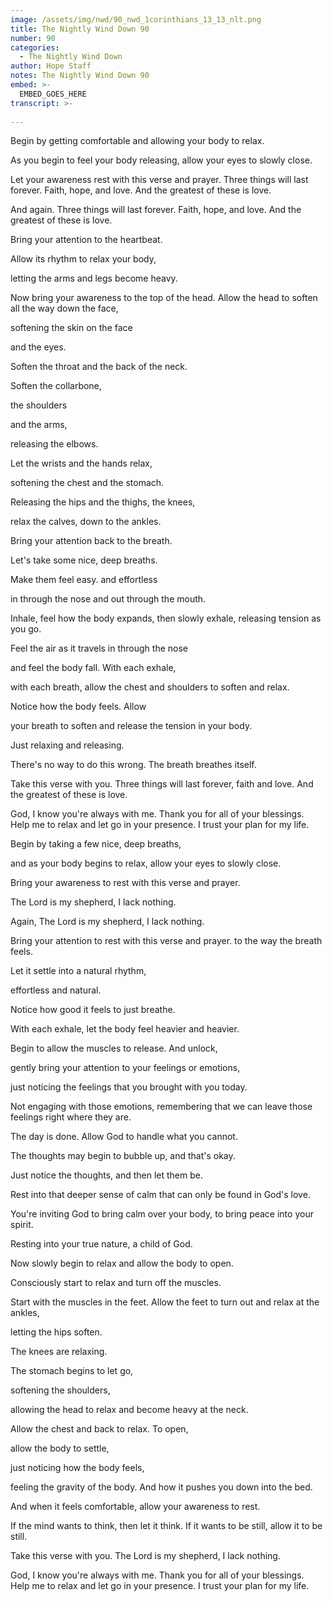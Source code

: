 ```yaml
---
image: /assets/img/nwd/90_nwd_1corinthians_13_13_nlt.png
title: The Nightly Wind Down 90
number: 90
categories:
  - The Nightly Wind Down
author: Hope Staff
notes: The Nightly Wind Down 90
embed: >-
  EMBED_GOES_HERE
transcript: >-
  
---
```

Begin by getting comfortable and allowing your body to relax.

As you begin to feel your body releasing, allow your eyes to slowly close.

Let your awareness rest with this verse and prayer. Three things will last forever. Faith, hope, and love. And the greatest of these is love.

And again. Three things will last forever. Faith, hope, and love. And the greatest of these is love.

Bring your attention to the heartbeat.

Allow its rhythm to relax your body,

letting the arms and legs become heavy.

Now bring your awareness to the top of the head. Allow the head to soften all the way down the face,

softening the skin on the face

and the eyes.

Soften the throat and the back of the neck.

Soften the collarbone,

the shoulders

and the arms,

releasing the elbows.

Let the wrists and the hands relax,

softening the chest and the stomach.

Releasing the hips and the thighs, the knees,

relax the calves, down to the ankles.

Bring your attention back to the breath.

Let's take some nice, deep breaths.

Make them feel easy. and effortless

in through the nose and out through the mouth.

Inhale, feel how the body expands, then slowly exhale, releasing tension as you go.

Feel the air as it travels in through the nose

and feel the body fall. With each exhale,

with each breath, allow the chest and shoulders to soften and relax.

Notice how the body feels. Allow

your breath to soften and release the tension in your body.

Just relaxing and releasing.

There's no way to do this wrong. The breath breathes itself.

Take this verse with you. Three things will last forever, faith and love. And the greatest of these is love.

God, I know you're always with me. Thank you for all of your blessings. Help me to relax and let go in your presence. I trust your plan for my life.


Begin by taking a few nice, deep breaths,

and as your body begins to relax, allow your eyes to slowly close.

Bring your awareness to rest with this verse and prayer.

The Lord is my shepherd, I lack nothing.

Again, The Lord is my shepherd, I lack nothing.

Bring your attention to rest with this verse and prayer. to the way the breath feels.

Let it settle into a natural rhythm,

effortless and natural.

Notice how good it feels to just breathe.

With each exhale, let the body feel heavier and heavier.

Begin to allow the muscles to release. And unlock,

gently bring your attention to your feelings or emotions,

just noticing the feelings that you brought with you today.

Not engaging with those emotions, remembering that we can leave those feelings right where they are.

The day is done. Allow God to handle what you cannot.

The thoughts may begin to bubble up, and that's okay.

Just notice the thoughts, and then let them be.

Rest into that deeper sense of calm that can only be found in God's love.

You're inviting God to bring calm over your body, to bring peace into your spirit.

Resting into your true nature, a child of God.

Now slowly begin to relax and allow the body to open.

Consciously start to relax and turn off the muscles.

Start with the muscles in the feet. Allow the feet to turn out and relax at the ankles,

letting the hips soften.

The knees are relaxing.

The stomach begins to let go,

softening the shoulders,

allowing the head to relax and become heavy at the neck.

Allow the chest and back to relax. To open,

allow the body to settle,

just noticing how the body feels,

feeling the gravity of the body. And how it pushes you down into the bed.

And when it feels comfortable, allow your awareness to rest.

If the mind wants to think, then let it think. If it wants to be still, allow it to be still.

Take this verse with you. The Lord is my shepherd, I lack nothing.

God, I know you're always with me. Thank you for all of your blessings. Help me to relax and let go in your presence. I trust your plan for my life.

